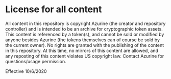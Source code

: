 # License for all content
All content in this repository is copyright Azurine (the creator and repository controller) and is intended to be an archive for cryptographic token assets.
This content is referenced by a token(s), and cannot be sold or modified by anyone besides Azurine (the tokens themselves can of course be sold by the current owner).
No rights are granted with the publishing of the content in this repository.
At this time, no mirrors of this content are allowed, and any reposting of this content violates US copyright law.
Contact Azurine for questions/usage permission.

Effective 10/6/2020
